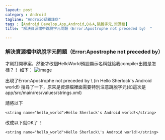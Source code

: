 ```yaml
---
layout: post
category : Android 
tagline: "Android疑難雜症"
tags : [Android Develop,App,Android,Q＆A,跳脫字元,資源檔]
title: "解決資源檔中跳脫字元問題（Error:Apostrophe not preceded by） "

---
```


### 解決資源檔中跳脫字元問題（Error:Apostrophe not preceded by）

才剛打開專案，然後才改個HelloWorld預設顯示名稱就給我compiler出錯是怎樣？！
如下：
![image][image-1]

出現了Error:Apostrophe not preceded by \ (in Hello Sherlock's Android world!)
搜尋了一下，原來是資源檔裡面需要特別注意跳脫字元(如這次是app/src/main/res/values/strings.xml)

請將以下

   ```
   <string name="hello_world">Hello Sherlock's Android world!</string>
   ```

改成以下就OK了！

`<string name="hello_world">Hello Sherlock\'s Android world!</string>`

[image-1]:	https://farm4.staticflickr.com/3835/15387327202_e46864a895_o.png